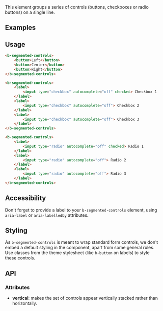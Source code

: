 This element groups a series of controls (buttons, checkboxes or radio buttons) on a single line.

## Examples
<div class="element-demo" id="example1"></div>
<div class="element-demo" id="example2"></div>

## Usage

``` html
<b-segmented-controls>
    <button>Left</button>
    <button>Center</button>
    <button>Right</button>
</b-segmented-controls>

<b-segmented-controls>
    <label>
        <input type="checkbox" autocomplete="off" checked> Checkbox 1
    </label>
    <label>
        <input type="checkbox" autocomplete="off"> Checkbox 2
    </label>
    <label>
        <input type="checkbox" autocomplete="off"> Checkbox 3
    </label>
</b-segmented-controls>

<b-segmented-controls>
    <label>
        <input type="radio" autocomplete="off" checked> Radio 1
    </label>
    <label>
        <input type="radio" autocomplete="off"> Radio 2
    </label>
    <label>
        <input type="radio" autocomplete="off"> Radio 3
    </label>
</b-segmented-controls>
```

## Accessibility

Don't forget to provide a label to your `b-segmented-controls` element, using `aria-label` or `aria-labelledby` attributes.

## Styling

As `b-segmented-controls` is meant to wrap standard form controls, we don't embed a default styling in the component, apart from some general rules. Use classes from the theme stylesheet (like `b-button` on labels) to style these controls.

## API

### Attributes
- __vertical__: makes the set of controls appear vertically stacked rather than horizontally.
